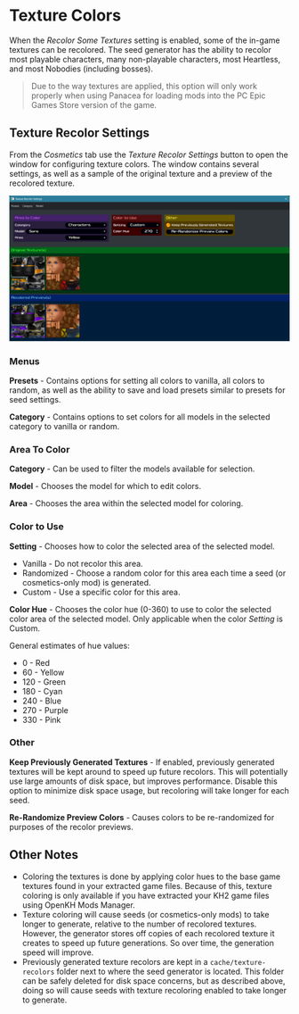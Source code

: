 # Texture Colors

When the _Recolor Some Textures_ setting is enabled, some of the in-game textures can be recolored. The seed generator
has the ability to recolor most playable characters, many non-playable characters, most Heartless, and most Nobodies
(including bosses).

> Due to the way textures are applied, this option will only work properly when using Panacea for loading mods into the
> PC Epic Games Store version of the game.

## Texture Recolor Settings

From the _Cosmetics_ tab use the _Texture Recolor Settings_ button to open the window for configuring texture colors.
The window contains several settings, as well as a sample of the original texture and a preview of the recolored
texture.

![Settings Window](texture-recolor-settings.png)

### Menus

**Presets** - Contains options for setting all colors to vanilla, all colors to random, as well as the ability to save
and load presets similar to presets for seed settings.

**Category** - Contains options to set colors for all models in the selected category to vanilla or random.

### Area To Color

**Category** - Can be used to filter the models available for selection.

**Model** - Chooses the model for which to edit colors.

**Area** - Chooses the area within the selected model for coloring.

### Color to Use

**Setting** - Chooses how to color the selected area of the selected model.

* Vanilla - Do not recolor this area.
* Randomized - Choose a random color for this area each time a seed (or cosmetics-only mod) is generated.
* Custom - Use a specific color for this area.

**Color Hue** - Chooses the color hue (0-360) to use to color the selected color area of the selected model. Only
applicable when the color _Setting_ is Custom.

General estimates of hue values:
* 0 - Red
* 60 - Yellow
* 120 - Green
* 180 - Cyan
* 240 - Blue
* 270 - Purple
* 330 - Pink

### Other

**Keep Previously Generated Textures** - If enabled, previously generated textures will be kept around to speed up
future recolors. This will potentially use large amounts of disk space, but improves performance. Disable this option to
minimize disk space usage, but recoloring will take longer for each seed.

**Re-Randomize Preview Colors** - Causes colors to be re-randomized for purposes of the recolor previews.

## Other Notes

- Coloring the textures is done by applying color hues to the base game textures found in your extracted game files.
  Because of this, texture coloring is only available if you have extracted your KH2 game files using OpenKH Mods Manager.
- Texture coloring will cause seeds (or cosmetics-only mods) to take longer to generate, relative to the number of
  recolored textures. However, the generator stores off copies of each recolored texture it creates to speed up future
  generations. So over time, the generation speed will improve.
- Previously generated texture recolors are kept in a `cache/texture-recolors` folder next to where the seed generator
  is located. This folder can be safely deleted for disk space concerns, but as described above, doing so will cause
  seeds with texture recoloring enabled to take longer to generate.
